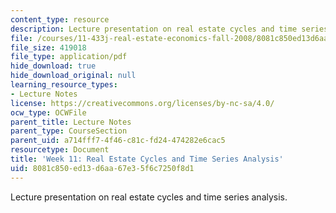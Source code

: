 ```yaml
---
content_type: resource
description: Lecture presentation on real estate cycles and time series analysis.
file: /courses/11-433j-real-estate-economics-fall-2008/8081c850ed13d6aa67e35f6c7250f8d1_wk11.pdf
file_size: 419018
file_type: application/pdf
hide_download: true
hide_download_original: null
learning_resource_types:
- Lecture Notes
license: https://creativecommons.org/licenses/by-nc-sa/4.0/
ocw_type: OCWFile
parent_title: Lecture Notes
parent_type: CourseSection
parent_uid: a714fff7-4f46-c81c-fd24-474282e6cac5
resourcetype: Document
title: 'Week 11: Real Estate Cycles and Time Series Analysis'
uid: 8081c850-ed13-d6aa-67e3-5f6c7250f8d1
---
```

Lecture presentation on real estate cycles and time series analysis.